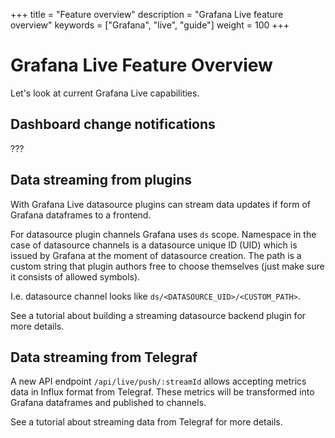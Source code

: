 +++
title = "Feature overview"
description = "Grafana Live feature overview"
keywords = ["Grafana", "live", "guide"]
weight = 100
+++

# Grafana Live Feature Overview

Let's look at current Grafana Live capabilities.

## Dashboard change notifications 

???

## Data streaming from plugins

With Grafana Live datasource plugins can stream data updates if form of Grafana dataframes to a frontend.

For datasource plugin channels Grafana uses `ds` scope. Namespace in the case of datasource channels is a datasource unique ID (UID) which is issued by Grafana at the moment of datasource creation. The path is a custom string that plugin authors free to choose themselves (just make sure it consists of allowed symbols).

I.e. datasource channel looks like `ds/<DATASOURCE_UID>/<CUSTOM_PATH>`.

See a tutorial about building a streaming datasource backend plugin for more details.

## Data streaming from Telegraf

A new API endpoint `/api/live/push/:streamId` allows accepting metrics data in Influx format from Telegraf. These metrics will be transformed into Grafana dataframes and published to channels.

See a tutorial about streaming data from Telegraf for more details.
